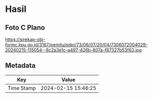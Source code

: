 # Hasil

## Foto C Plano

https://sirekap-obj-formc.kpu.go.id/3167/pemilu/pdpr/73/06/07/20/04/7306072004029-20240215-115054--8c2a3e1c-a497-426b-807a-f87327b53f63.jpg


## Metadata

| Key        | Value               |
| ---------- | ------------------- |
| Time Stamp | 2024-02-15 15:46:25 |



